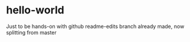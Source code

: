 # hello-world
Just to be hands-on with github
readme-edits branch already made, now splitting from master
